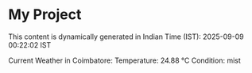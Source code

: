 # My Project

This content is dynamically generated in Indian Time (IST): 2025-09-09 00:22:02 IST


Current Weather in Coimbatore:
Temperature: 24.88 °C
Condition: mist

